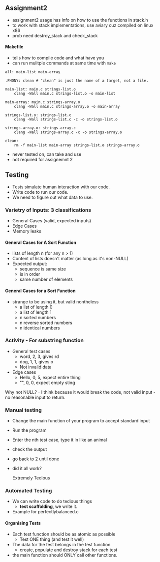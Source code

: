 ## Assignment2
- assignment2 usage has info on how to use the functions in stack.h
- to work with stack implementations, use aviary cuz compiled on linux x86
- prob need destroy_stack and check_stack

#### Makefile
- tells how to compile code and what have you
- can run mulitple commands at same time with `make`

```
all: main-list main-array

.PHONY: clean # "clean" is just the name of a target, not a file.

main-list: main.c strings-list.o
	clang -Wall main.c strings-list.o -o main-list

main-array: main.c strings-array.o
	clang -Wall main.c strings-array.o -o main-array

strings-list.o: strings-list.c
	clang -Wall strings-list.c -c -o strings-list.o

strings-array.o: strings-array.c
	clang -Wall strings-array.c -c -o strings-array.o

clean:
	rm -f main-list main-array strings-list.o strings-array.o
```

- never tested on, can take and use
- not required for assignemnt 2

## Testing
- Tests simulate human interaction with our code.
- Write code to run our code.
- We need to figure out what data to use.

### Varietry of Inputs: 3 classifications
- General Cases (valid, expected inputs)
- Edge Cases 
- Memory leaks

#### General Cases for A Sort Function
- lists of length n (for any n > 1)
- Content of lists doesn't matter (as long as it's non-NULL)
- Expected output:
    - sequence is same size
    - is in order
    - same number of elements

#### General Cases for a Sort Function
- strange to be using it, but valid nontheless
    - a list of length 0
    - a list of length 1
    - n sorted numbers
    - n reverse sorted numbers
    - n identical numbers

### Activity - For substring function
- General test cases
    - word, 2, 3, gives rd
    - dog, 1, 1, gives o
    - Not invalid data
- Edge cases
    - Hello, 0, 5, expect entire thing
    - "", 0, 0, expect empty sting


Why not NULL?
    - I think because it would break the code, not valid input
        - no reasonable input to return.

### Manual testing
- Change the main function of your program to accept standard input
- Run the program
- Enter the nth test case, type it in like an animal
- check the output
- go back to 2 until done
- did it all work?

    Extremely Tedious

### Automated Testing
- We can write code to do tedious things
    - **test scaffolding**, we write it.
- Example for perfectlybalanced.c

#### Organising Tests
- Each test function should be as atomic as possible
    - Test ONE thing (and test it well)
- The data for the test belongs in the test function
    - create, populate and destroy stack for each test
- the main function should ONLY call other functions.














